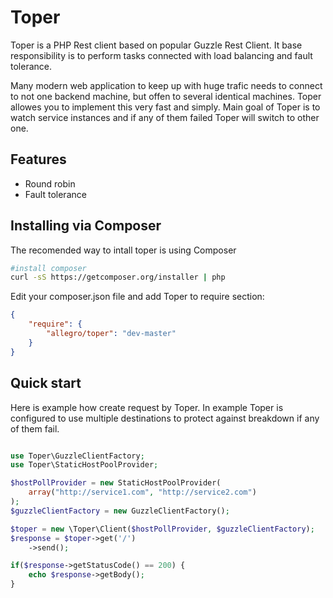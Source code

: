 Toper
=====

Toper is a PHP Rest client based on popular Guzzle Rest Client. It base responsibility is to perform tasks connected with load balancing and fault tolerance.

Many modern web application to keep up with huge trafic needs to connect to not one backend machine, but offen to several identical machines. Toper allowes you to implement this very fast and simply. Main goal of Toper is to watch service instances and if any of them failed Toper will switch to other one.

Features
--------
* Round robin
* Fault tolerance

Installing via Composer 
-----------------------

The recomended way to intall toper is using Composer
```sh
#install composer
curl -sS https://getcomposer.org/installer | php
```
Edit your composer.json file and add Toper to require section:
```json
{
    "require": {
        "allegro/toper": "dev-master"
    }
}
```

Quick start
-----------
Here is example how create request by Toper. In example Toper is configured to use multiple destinations to protect against breakdown if any of them fail.
```php

use Toper\GuzzleClientFactory;
use Toper\StaticHostPoolProvider;

$hostPollProvider = new StaticHostPoolProvider(
    array("http://service1.com", "http://service2.com")
); 
$guzzleClientFactory = new GuzzleClientFactory();

$toper = new \Toper\Client($hostPollProvider, $guzzleClientFactory);
$response = $toper->get('/')
    ->send();

if($response->getStatusCode() == 200) {
    echo $response->getBody();
}
```


